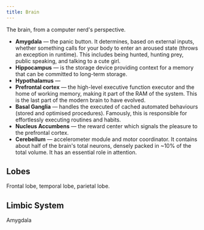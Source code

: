 ```yaml
---
title: Brain
---
```


The brain, from a computer nerd's perspective.
- **Amygdala** — the panic button. It determines, based on external inputs, whether something calls for your body to enter an aroused state (throws an exception in runtime). This includes being hunted, hunting prey, public speaking, and talking to a cute girl.
- **Hippocampus** — is the storage device providing context for a memory that can be committed to long-term storage.
- **Hypothalamus** —
- **Prefrontal cortex** — the high-level executive function executor and the home of working memory, making it part of the RAM of the system. This is the last part of the modern brain to have evolved.
- **Basal Ganglia** — handles the executed of cached automated behaviours (stored and optimised procedures). Famously, this is responsible for effortlessly executing routines and habits.
- **Nucleus Accumbens** — the reward center which signals the pleasure to the prefrontal cortex.
- **Cerebellum** — accelerometer module and motor coordinator. It contains about half of the brain's total neurons, densely packed in ~10% of the total volume. It has an essential role in attention.

## Lobes
Frontal lobe, temporal lobe, parietal lobe.

## Limbic System
Amygdala

